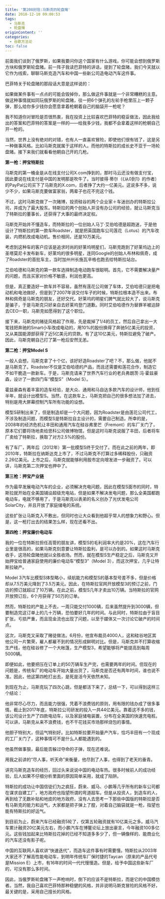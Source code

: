```yaml
---
title: '第208封信:马斯克的轮盘赌'
date: 2018-12-10 09:00:53
tags:
  - 马斯克
  - 轮盘赌
originContent: ''
categories:
  - 谷歌方法论
toc: false
---
```

前面我们谈到了俄罗斯，如果我要问你这个国家有什么游戏，你可能会想到俄罗斯方块和俄罗斯轮盘赌。前一阵子我读巴菲特的讲话，提到了轮盘赌，我们今天就以它作为线索，聊聊马斯克造汽车和中国一些新公司造电动汽车这件事。

巴菲特关于轮盘赌的那段话大意是这样说的：

如果做某件事有一点点的可能会毁掉你，那么做这件事就是一个非常糟糕的主意。做这种事情就如同玩俄罗斯的轮盘赌，往一把6个弹孔的左轮手枪里压上一颗子弹，那么给你多少钱你会愿意拿着枪朝着自己的脑袋开一枪呢？

我不知道你对冒险是否很热衷，我在投资上比较喜欢巴菲特的稳妥做法，因此我给出的答案和巴菲特的答案是一样的——给我多少钱，我都不会拿着这样的枪朝自己开一枪的。

当然，世界上没有绝对的对错，也有人一直喜欢冒险，即使他们很有钱了，这是另一种做事风格。比如马斯克就属于这样的人。而他的特斯拉的成长史不亚于一场轮盘赌。接下来我们就看看他朝自己开的几枪。

**第一枪：押宝特斯拉**

马斯克的第一桶金是从在线支付公司X.com挣到的，那时马云还没有做支付宝，因此要说在线支付是中国的发明那是吹牛了。当时彼得∙蒂尔（《从0到1》的作者）的PayPal公司买下了马斯克的X.com，后者挣了大约一亿美元。这说多不多，说少不少，如果马斯克要做富家翁，两辈子也花不完这个钱。

不过，这时马斯克做了一次赌博，投资硅谷的两个企业家＋车迷创办的特斯拉公司，并成为了最大股东。特斯拉的两个创始人并没有办公司的经验，就让马斯克当了特斯拉的董事长，还获得了大事的最终决定权。

马斯克开始并不懂造车，而特斯拉的一位创始人马丁·艾伯哈德是超跑迷，于是他设计了特斯拉的第一款车Roadster，就是把英国跑车公司莲花（Lotus）的汽车改装，内燃机改成电动机。售价相同，还是10万美元。

考虑到这种车的客户应该是追求时尚的好莱坞明星们，马斯克跑到了好莱坞边上的圣塔莫尼卡发布新车，好莱坞的很多明星，连同Google的创始人布林和佩奇，成了Roadster的首批车主，当时加州州长施瓦辛格也跑去给特斯拉站台。

艾伯哈德和马斯克的第一款车选择制造电动跑车很聪明。首先，它不需要解决量产的问题，而且买家对价格不敏感，利润也更高。

但是，真正要造好一款车并不容易，虽然有莲花公司做了车体，艾伯哈德只是把电动机和电池做好，但是到了2007年该交付车子的时候，特斯拉根本造不出来。布林和佩奇是马斯克的朋友，还好交代。好莱坞的明星们脾气就比较大了，说马斯克是骗子，于是马斯克只好亲自去好莱坞登门道歉。同时艾伯哈德作为替罪羊被迫辞去CEO一职，马斯克如愿得到了这个职位。

接下来，马斯克的赌徒风格起了作用，先是裁掉了1/4的员工，然后自己拿出一大笔钱把奔驰的Smart小车改成电动的，用10%的股份换得了奔驰5亿美元的投资，又从美国能源部获得了近5亿美元的贷款。有了这10亿美元，特斯拉避免了破产。因此，马斯克朝自己打了第一枪后安然无恙。

**第二枪：押宝Model S**

一般人会想，马斯克拿了十个亿，该好好造Roadster了吧？不，那么做，他就不是马斯克了。Roadster不仅是艾伯哈德的产品，而且还需要和莲花合作，制造它不如干脆造一款新车。于是，马斯克请来了世界汽车行业的老兵弗朗茨·冯·霍兹豪森，设计了一款四门车“模型S”（Model S）。

霍兹豪森有着丰富的造车经验，是大众、通用和马自达多款汽车的设计师，他到任半年，就设计出模型S。当然，在这款车上，马斯克把自己的很多想法加了进去，特别是用大屏幕控制汽车所有功能的设想。

模型S研制出来了，但是制造却是一个大问题，因为Roadster是由莲花公司代工，不涉及制造问题，而模型S是特斯拉自主设计的，需要自己制造。所幸的是，2008年的经济危机让丰田和通用汽车在硅谷弗里芒（Fremont）的车厂关门了，原本它们要将场地卖给思科公司做博物馆，但是这时马斯克说服了丰田，后者将车厂卖给了特斯拉，换取了对方2.5%的股份。

有了车厂，两年后（2012年）第一批模型S终于交付了。而在此之前的两年，即2010年，特斯拉在纳斯达克上市了，不过马斯克不打算过多稀释股份，只融资2.26亿美元。上市之后，马斯克就能够利用股市定向增发进一步融资了。可以讲，马斯克第二次押宝也押中了。

**第三枪：押宝产业链**

作为最早发展电动汽车的企业，必须解决充电问题，因此在模型S面市的同时，特斯拉就开始在全美国铺设超级充电站，但是如果不解决发电问题，那么全美国都跑电动车，电就不够用了，于是马斯克以表弟的名义创办了光伏发电公司SolarCity，并且开放了家庭储电的系统。

这些扩张让马斯克入不敷出，但同时也让大众看到他超乎常人的想象力和野心。但是，这一枪打出去的结果怎么样，现在还看不出。

**第四枪：押宝廉价电动车**

我的一位在特斯拉担任高管的朋友讲，模型S的毛利润率大约是20%，这在汽车行业里是很高的，如果马斯克刻意要让特斯拉盈利，是可以办到的。如果这时马斯克收手，这场轮盘赌他就以全胜收场。然而，就在模型S生产稳定之后，马斯克又开始押宝给普通家庭使用的廉价电动车“模型3”（Model 3），而这次押宝，几乎让特斯拉破产。

Model 3汽车比模型S体型略小，续航能力和模型S的基本型号差不多，但是价格却从7.5万美元降到了3.5万美元。因此，在特斯拉官网开放模型3的预订之前，门店的预订就超过了10万辆。在此之前，模型S几年才卖出10万辆。当特斯拉的官网开放预订后，6个月获得了50万的订单。

然而，特斯拉的产能上不去，一周只能交付1000辆，后来虽然提升到3000辆，但要制造完这订单上的几十万辆，恐怕要好几年的时间。与此同时，特斯拉由于盲目扩张，亏损严重，而且现金流也出现了问题，以至于媒体又一次讨论它破产的时间点。

这次，马斯克又采取了赌徒做法。6月份，他宣布裁员4000人，这和硅谷地区其他公司一片繁荣，雇人都雇不到的情况形成鲜明对比。但是，马斯克并不打算收缩生产线，他在硅谷修了一个大帐篷，生产模型3，希望能够将产能提高到每周5000辆。

即便如此，他要把压在订单上的50万辆车生产完，也需要两年的时间。但现在的问题是，传统车厂的电动车开始大量出货了，马斯克是否还有两年时间，谁也说不准。因此，他这第四枪打出去，是死是活今天依然未知。

到现在为止，马斯克玩了四次心跳，但是都活下来了，总结一下，可以得到这样三个结论：

他非常尽心尽力，而且能力很强，凭着不浪费钱的原则，用有限的钱办成了很多事情。截止到2017年底，特斯拉公司研发的投入一共44亿美元。靠着这不多的钱，该公司设计生产了四款电动车，以及家庭储电装置，分布在全美国的快速充电桩。可以讲，马斯克从来不浪费钱，也不干花钱买市场那样烧包的事情。

他胆子特别大，但运气特别好。比如特斯拉要开始量产汽车，恰巧丰田有一个现成的工厂关门了，这种事情可不是什么人都能遇到的。

他虽然做事狠，最后能否躲过夺命的子弹，现在还难说。

用我之前讲的“尽人事，听天命”来衡量，他尽到了人事，也得到了老天的垂青。

讲完马斯克造车的经历，回过头来说说中国的电动车热。很多时候前人的成功经验，后人如果不仔细分析里面的原因简单采用，就成了陷阱。

特斯拉的成功让中国信徒们为之疯狂，蔚来、威马、小鹏等几乎所有的新车公司都在谋求自建工厂，地方政府也指望所谓的弯道超车。但是从投资人，到造车的人，再到给了无数补贴和地皮的地方政府，没有人去思考一下那些中国版的特斯拉是否有马斯克的能力和运气，大家都是把子弹上了膛，对着自己脑袋就是一枪，指望也能有特斯拉的好运气。

到目前为止，蔚来汽车已经融资5轮了，仅第五轮融资就有10亿美元之多。威马汽车累计融资20亿美元左右，而小鹏汽车在博鳌论坛上放出豪言，今年融资100多亿元。这些钱加起来比特斯拉花掉的已经不知道多多少了，但一辆像样的、能商业化的汽车还没有影子呢。

中国的互联网人喜欢讲“快速迭代”，而造车这件事有时需要慢。特斯拉从2003年大家还不了解高性能电动车，到明年传统车厂保时捷的Taycan（原来的产品代号是Mission E）上市，有16年的时间一代代慢慢造。但是，给予中国这些新车厂的，可没有那么多时间。

因此，当俄罗斯轮盘赌下一声枪响时，倒下的应该不是特斯拉，而是它的中国模仿者。当然，我自己喜欢巴菲特那种稳健的风格，并非说明马斯克冒险的风格不好，最关键的是，采用自己擅长的风格。
